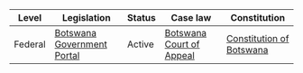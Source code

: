 | Level | Legislation | Status | Case law | Constitution |
|---|---|---|---|---|
| Federal | [Botswana Government Portal](https://www.gov.bw/) | Active | [Botswana Court of Appeal](https://www.courtofappeal.bw/) | [Constitution of Botswana](https://www.gov.bw/documents/constitution-of-botswana) |